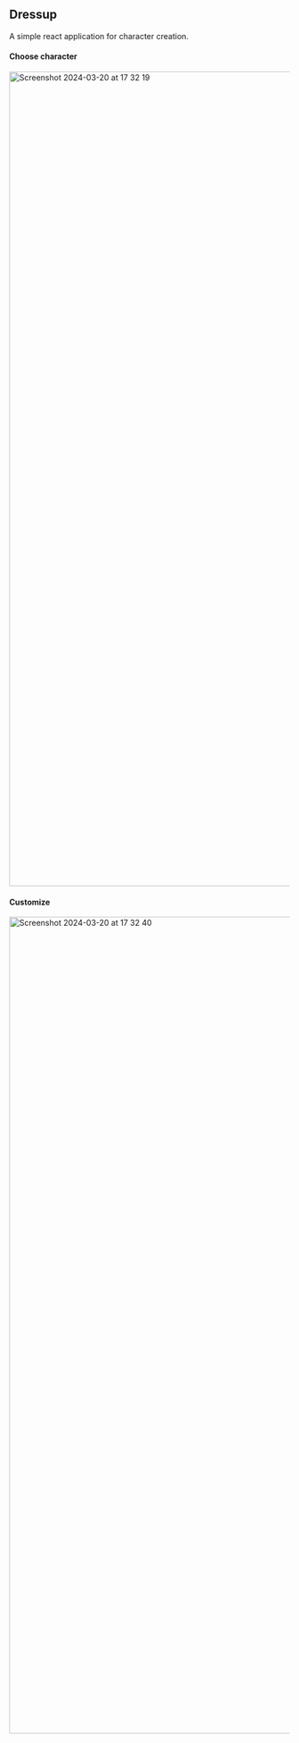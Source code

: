 ## Dressup

A simple react application for character creation.

#### Choose character

<img width="1461" alt="Screenshot 2024-03-20 at 17 32 19" src="https://github.com/xmk0987/dressup/assets/113097082/073b6bd4-a1a0-4e90-824c-5d132bc1941d">

#### Customize

<img width="1465" alt="Screenshot 2024-03-20 at 17 32 40" src="https://github.com/xmk0987/dressup/assets/113097082/fb4aa792-c78c-40a8-8273-f4ae9d36da19">

